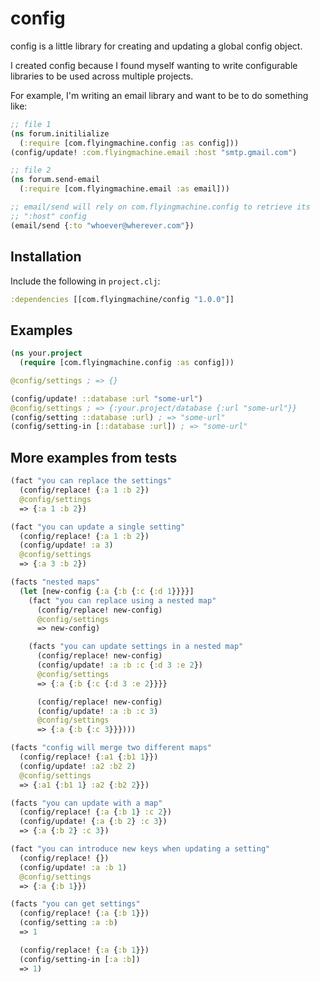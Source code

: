 # config

config is a little library for creating and updating a global config
object.

I created config because I found myself wanting to write configurable
libraries to be used across multiple projects.

For example, I'm writing an email library and want to be to do
something like:

``` clojure
;; file 1
(ns forum.initilialize
  (:require [com.flyingmachine.config :as config]))
(config/update! :com.flyingmachine.email :host "smtp.gmail.com")

;; file 2
(ns forum.send-email
  (:require [com.flyingmachine.email :as email]))

;; email/send will rely on com.flyingmachine.config to retrieve its
;; ":host" config
(email/send {:to "whoever@wherever.com"})
```

## Installation

Include the following in `project.clj`:

```clojure
:dependencies [[com.flyingmachine/config "1.0.0"]]
```

## Examples

```clojure
(ns your.project
  (require [com.flyingmachine.config :as config]))

@config/settings ; => {}

(config/update! ::database :url "some-url")
@config/settings ; => {:your.project/database {:url "some-url"}}
(config/setting ::database :url) ; => "some-url"
(config/setting-in [::database :url]) ; => "some-url"
```


## More examples from tests

```clojure
(fact "you can replace the settings"
  (config/replace! {:a 1 :b 2})
  @config/settings
  => {:a 1 :b 2})

(fact "you can update a single setting"
  (config/replace! {:a 1 :b 2})
  (config/update! :a 3)
  @config/settings
  => {:a 3 :b 2})

(facts "nested maps"
  (let [new-config {:a {:b {:c {:d 1}}}}]
    (fact "you can replace using a nested map"
      (config/replace! new-config)
      @config/settings
      => new-config)

    (facts "you can update settings in a nested map"
      (config/replace! new-config)
      (config/update! :a :b :c {:d 3 :e 2})
      @config/settings
      => {:a {:b {:c {:d 3 :e 2}}}}

      (config/replace! new-config)
      (config/update! :a :b :c 3)
      @config/settings
      => {:a {:b {:c 3}}})))

(facts "config will merge two different maps"
  (config/replace! {:a1 {:b1 1}})
  (config/update! :a2 :b2 2)
  @config/settings
  => {:a1 {:b1 1} :a2 {:b2 2}})

(facts "you can update with a map"
  (config/replace! {:a {:b 1} :c 2})
  (config/update! {:a {:b 2} :c 3})
  => {:a {:b 2} :c 3})

(fact "you can introduce new keys when updating a setting"
  (config/replace! {})
  (config/update! :a :b 1)
  @config/settings
  => {:a {:b 1}})

(facts "you can get settings"
  (config/replace! {:a {:b 1}})
  (config/setting :a :b)
  => 1

  (config/replace! {:a {:b 1}})
  (config/setting-in [:a :b])
  => 1)
```
